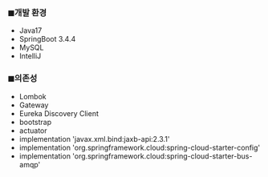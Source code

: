 ### ◼개발 환경
- Java17
- SpringBoot 3.4.4
- MySQL
- IntelliJ

### ◼의존성
- Lombok
- Gateway
- Eureka Discovery Client
- bootstrap
- actuator 
- implementation 'javax.xml.bind:jaxb-api:2.3.1' 
- implementation 'org.springframework.cloud:spring-cloud-starter-config'
- implementation 'org.springframework.cloud:spring-cloud-starter-bus-amqp' 
